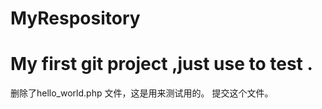 # MyRespository
# My first git project ,just use to test .

删除了hello_world.php 文件，这是用来测试用的。
提交这个文件。

